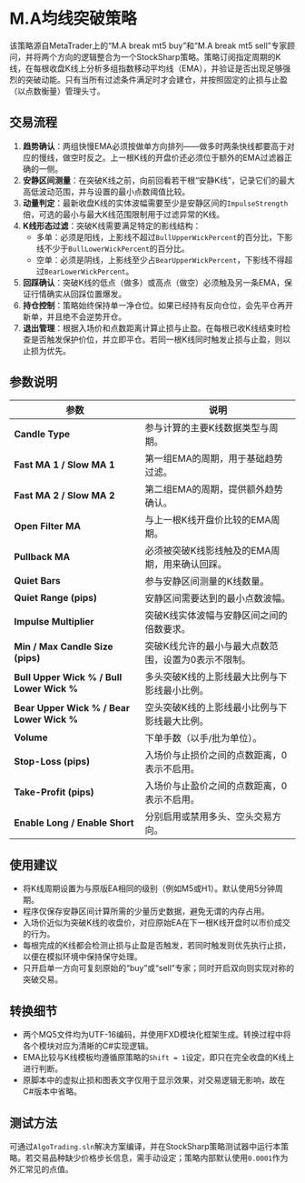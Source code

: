 # M.A均线突破策略

该策略源自MetaTrader上的“M.A break mt5 buy”和“M.A break mt5 sell”专家顾问，并将两个方向的逻辑整合为一个StockSharp策略。策略订阅指定周期的K线，在每根收盘K线上分析多组指数移动平均线（EMA），并验证是否出现足够强烈的突破动能。只有当所有过滤条件满足时才会建仓，并按照固定的止损与止盈（以点数衡量）管理头寸。

## 交易流程

1. **趋势确认**：两组快慢EMA必须按做单方向排列——做多时两条快线都要高于对应的慢线，做空时反之。上一根K线的开盘价还必须位于额外的EMA过滤器正确的一侧。
2. **安静区间测量**：在突破K线之前，向前回看若干根“安静K线”，记录它们的最大高低波动范围，并与设置的最小点数阈值比较。
3. **动量判定**：最新收盘K线的实体波幅需要至少是安静区间的`ImpulseStrength`倍，可选的最小与最大K线范围限制用于过滤异常的K线。
4. **K线形态过滤**：突破K线需要满足特定的影线结构：
   - 多单：必须是阳线，上影线不超过`BullUpperWickPercent`的百分比，下影线不少于`BullLowerWickPercent`的百分比。
   - 空单：必须是阴线，上影线至少占`BearUpperWickPercent`，下影线不得超过`BearLowerWickPercent`。
5. **回踩确认**：突破K线的低点（做多）或高点（做空）必须触及另一条EMA，保证行情确实从回踩位置爆发。
6. **持仓控制**：策略始终保持单一净仓位。如果已经持有反向仓位，会先平仓再开新单，并且绝不会逆势开仓。
7. **退出管理**：根据入场价和点数距离计算止损与止盈。在每根已收K线结束时检查是否触发保护价位，并立即平仓。若同一根K线同时触发止损与止盈，则以止损为优先。

## 参数说明

| 参数 | 说明 |
|------|------|
| **Candle Type** | 参与计算的主要K线数据类型与周期。 |
| **Fast MA 1 / Slow MA 1** | 第一组EMA的周期，用于基础趋势过滤。 |
| **Fast MA 2 / Slow MA 2** | 第二组EMA的周期，提供额外趋势确认。 |
| **Open Filter MA** | 与上一根K线开盘价比较的EMA周期。 |
| **Pullback MA** | 必须被突破K线影线触及的EMA周期，用来确认回踩。 |
| **Quiet Bars** | 参与安静区间测量的K线数量。 |
| **Quiet Range (pips)** | 安静区间需要达到的最小点数波幅。 |
| **Impulse Multiplier** | 突破K线实体波幅与安静区间之间的倍数要求。 |
| **Min / Max Candle Size (pips)** | 突破K线允许的最小与最大点数范围，设置为0表示不限制。 |
| **Bull Upper Wick % / Bull Lower Wick %** | 多头突破K线的上影线最大比例与下影线最小比例。 |
| **Bear Upper Wick % / Bear Lower Wick %** | 空头突破K线的上影线最小比例与下影线最大比例。 |
| **Volume** | 下单手数（以手/批为单位）。 |
| **Stop-Loss (pips)** | 入场价与止损价之间的点数距离，0表示不启用。 |
| **Take-Profit (pips)** | 入场价与止盈价之间的点数距离，0表示不启用。 |
| **Enable Long / Enable Short** | 分别启用或禁用多头、空头交易方向。 |

## 使用建议

- 将K线周期设置为与原版EA相同的级别（例如M5或H1）。默认使用5分钟周期。
- 程序仅保存安静区间计算所需的少量历史数据，避免无谓的内存占用。
- 入场价近似为突破K线的收盘价，对应原始EA在下一根K线开盘时以市价成交的行为。
- 每根完成的K线都会检测止损与止盈是否触发，若同时触发则优先执行止损，以便在模拟环境中保持保守处理。
- 只开启单一方向可复刻原始的“buy”或“sell”专家；同时开启双向则实现对称的突破交易。

## 转换细节

- 两个MQ5文件均为UTF-16编码，并使用FXD模块化框架生成。转换过程中将各个模块对应为清晰的C#实现逻辑。
- EMA比较与K线模板均遵循原策略的`Shift = 1`设定，即只在完全收盘的K线上进行判断。
- 原脚本中的虚拟止损和图表文字仅用于显示效果，对交易逻辑无影响，故在C#版本中省略。

## 测试方法

可通过`AlgoTrading.sln`解决方案编译，并在StockSharp策略测试器中运行本策略。若交易品种缺少价格步长信息，需手动设定；策略内部默认使用`0.0001`作为外汇常见的点值。
